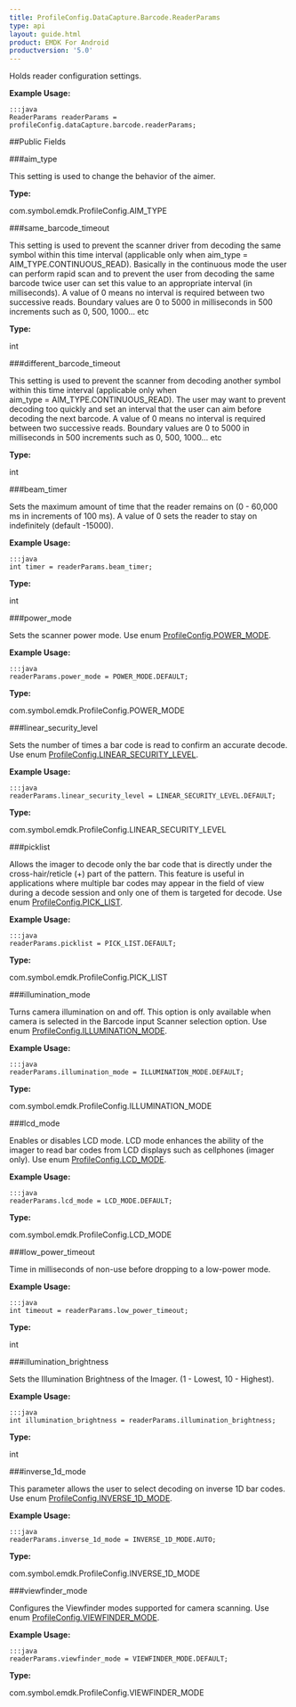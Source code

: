 ```yaml
---
title: ProfileConfig.DataCapture.Barcode.ReaderParams
type: api
layout: guide.html
product: EMDK For Android
productversion: '5.0'
---
```



Holds reader configuration settings. 
 
 

**Example Usage:**
	
	:::java	
	ReaderParams readerParams = profileConfig.dataCapture.barcode.readerParams;


##Public Fields

###aim_type

This setting is used to change the behavior of the aimer.

**Type:**

com.symbol.emdk.ProfileConfig.AIM_TYPE

###same_barcode_timeout

This setting is used to prevent the scanner driver from decoding the same symbol within this time interval (applicable only when 
 aim_type = AIM_TYPE.CONTINUOUS_READ). Basically in the continuous mode the user can perform rapid scan and to prevent the 
 user from decoding the same barcode twice user can set this value to an appropriate interval (in milliseconds). A value of 0 means 
 no interval is required between two successive reads.
 Boundary values are 0 to 5000 in milliseconds in 500 increments such as 0, 500, 1000... etc

**Type:**

int

###different_barcode_timeout

This setting is used to prevent the scanner from decoding another symbol within this time interval (applicable only when  
 aim_type = AIM_TYPE.CONTINUOUS_READ). The user may want to prevent decoding too quickly and set an interval that the user can aim 
 before decoding the next barcode. A value of 0 means no interval is required between two successive reads.
 Boundary values are 0 to 5000 in milliseconds in 500 increments such as 0, 500, 1000... etc

**Type:**

int

###beam_timer

Sets the maximum amount of time that the reader remains on (0 - 60,000 ms in increments of 100 ms). 
 A value of 0 sets the reader to stay on indefinitely (default -15000).
 
 

**Example Usage:**
	
	:::java	
	int timer = readerParams.beam_timer;


**Type:**

int

###power_mode

Sets the scanner power mode.
 Use enum [ ProfileConfig.POWER_MODE](../ProfileConfig-POWER_MODE).
 
 

**Example Usage:**
	
	:::java	
	readerParams.power_mode = POWER_MODE.DEFAULT;


**Type:**

com.symbol.emdk.ProfileConfig.POWER_MODE

###linear_security_level

Sets the number of times a bar code is read to confirm an accurate decode.
 Use enum [ ProfileConfig.LINEAR_SECURITY_LEVEL](../ProfileConfig-LINEAR_SECURITY_LEVEL).
 
 

**Example Usage:**
	
	:::java	
	readerParams.linear_security_level = LINEAR_SECURITY_LEVEL.DEFAULT;


**Type:**

com.symbol.emdk.ProfileConfig.LINEAR_SECURITY_LEVEL

###picklist

Allows the imager to decode only the bar code that is directly under the cross-hair/reticle (+) part of the pattern. 
 This feature is useful in applications where multiple bar codes may appear in the field of view during a decode session and 
 only one of them is targeted for decode.
 Use enum [ ProfileConfig.PICK_LIST](../ProfileConfig-PICK_LIST).
 
 

**Example Usage:**
	
	:::java	
	readerParams.picklist = PICK_LIST.DEFAULT;


**Type:**

com.symbol.emdk.ProfileConfig.PICK_LIST

###illumination_mode

Turns camera illumination on and off. 
 This option is only available when camera is selected in the Barcode input Scanner selection option.
 Use enum [ ProfileConfig.ILLUMINATION_MODE](../ProfileConfig-ILLUMINATION_MODE).
 
 

**Example Usage:**
	
	:::java	
	readerParams.illumination_mode = ILLUMINATION_MODE.DEFAULT;


**Type:**

com.symbol.emdk.ProfileConfig.ILLUMINATION_MODE

###lcd_mode

Enables or disables LCD mode. 
 LCD mode enhances the ability of the imager to read bar codes from LCD displays such as cellphones (imager only).
 Use enum [ ProfileConfig.LCD_MODE](../ProfileConfig-LCD_MODE).
 
 

**Example Usage:**
	
	:::java	
	readerParams.lcd_mode = LCD_MODE.DEFAULT;


**Type:**

com.symbol.emdk.ProfileConfig.LCD_MODE

###low_power_timeout

Time in milliseconds of non-use before dropping to a low-power mode.
 
 

**Example Usage:**
	
	:::java	
	int timeout = readerParams.low_power_timeout;


**Type:**

int

###illumination_brightness

Sets the Illumination Brightness of the Imager. (1 - Lowest, 10 - Highest).
 
 

**Example Usage:**
	
	:::java	
	int illumination_brightness = readerParams.illumination_brightness;


**Type:**

int

###inverse_1d_mode

This parameter allows the user to select decoding on inverse 1D bar codes.
 Use enum [ ProfileConfig.INVERSE_1D_MODE](../ProfileConfig-INVERSE_1D_MODE).
 
 

**Example Usage:**
	
	:::java	
	readerParams.inverse_1d_mode = INVERSE_1D_MODE.AUTO;


**Type:**

com.symbol.emdk.ProfileConfig.INVERSE_1D_MODE

###viewfinder_mode

Configures the Viewfinder modes supported for camera scanning.
 Use enum [ ProfileConfig.VIEWFINDER_MODE](../ProfileConfig-VIEWFINDER_MODE).
 
 

**Example Usage:**
	
	:::java	
	readerParams.viewfinder_mode = VIEWFINDER_MODE.DEFAULT;


**Type:**

com.symbol.emdk.ProfileConfig.VIEWFINDER_MODE


